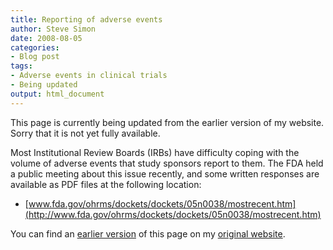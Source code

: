 ```yaml
---
title: Reporting of adverse events
author: Steve Simon
date: 2008-08-05
categories:
- Blog post
tags:
- Adverse events in clinical trials
- Being updated
output: html_document
---
```

This page is currently being updated from the earlier version of my website. Sorry that it is not yet fully available.

Most Institutional Review Boards (IRBs) have difficulty coping with the
volume of adverse events that study sponsors report to them. The FDA
held a public meeting about this issue recently, and some written
responses are available as PDF files at the following location:

-   [www.fda.gov/ohrms/dockets/dockets/05n0038/mostrecent.htm](http://www.fda.gov/ohrms/dockets/dockets/05n0038/mostrecent.htm)

You can find an [earlier version][sim1] of this page on my [original website][sim2].

[sim1]: http://www.pmean.com/05/AdverseEvents.html
[sim2]: http://www.pmean.com/original_site.html
